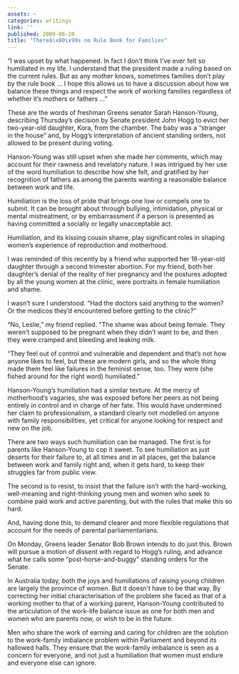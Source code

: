 ```yaml
---
assets: ~
categories: writings
link: ''
published: 2009-06-20
title: "Thereâ\x80\x99s no Rule Book for Families"
---
```

“I was upset by what happened. In fact I don’t think I’ve ever felt so
humiliated in my life. I understand that the president made a ruling
based on the current rules. But as any mother knows, sometimes families
don’t play by the rule book … I hope this allows us to have a discussion
about how we balance these things and respect the work of working
families regardless of whether it’s mothers or fathers …”

These are the words of freshman Greens senator Sarah Hanson-Young,
describing Thursday’s decision by Senate president John Hogg to evict
her two-year-old daughter, Kora, from the chamber. The baby was a
“stranger in the house” and, by Hogg’s interpretation of ancient
standing orders, not allowed to be present during voting.

Hanson-Young was still upset when she made her comments, which may
account for their rawness and revelatory nature. I was intrigued by her
use of the word humiliation to describe how she felt, and gratified by
her recognition of fathers as among the parents wanting a reasonable
balance between work and life.

Humiliation is the loss of pride that brings one low or compels one to
submit. It can be brought about through bullying, intimidation, physical
or mental mistreatment, or by embarrassment if a person is presented as
having committed a socially or legally unacceptable act.

Humiliation, and its kissing cousin shame, play significant roles in
shaping women’s experience of reproduction and motherhood.

I was reminded of this recently by a friend who supported her
18-year-old daughter through a second trimester abortion. For my friend,
both her daughter’s denial of the reality of her pregnancy and the
postures adopted by all the young women at the clinic, were portraits in
female humiliation and shame.

I wasn’t sure I understood. “Had the doctors said anything to the women?
Or the medicos they’d encountered before getting to the clinic?”

“No, Leslie,” my friend replied. "The shame was about being female. They
weren’t supposed to be pregnant when they didn’t want to be, and then
they were cramped and bleeding and leaking milk.

“They feel out of control and vulnerable and dependent and that’s not
how anyone likes to feel, but these are modern girls, and so the whole
thing made them feel like failures in the feminist sense, too. They were
(she fished around for the right word) humiliated.”

Hanson-Young’s humiliation had a similar texture. At the mercy of
motherhood’s vagaries, she was exposed before her peers as not being
entirely in control and in charge of her fate. This would have
undermined her claim to professionalism, a standard clearly not modelled
on anyone with family responsibilities, yet critical for anyone looking
for respect and new on the job.

There are two ways such humiliation can be managed. The first is for
parents like Hanson-Young to cop it sweet. To see humiliation as just
deserts for their failure to, at all times and in all places, get the
balance between work and family right and, when it gets hard, to keep
their struggles far from public view.

The second is to resist, to insist that the failure isn’t with the
hard-working, well-meaning and right-thinking young men and women who
seek to combine paid work and active parenting, but with the rules that
make this so hard.

And, having done this, to demand clearer and more flexible regulations
that account for the needs of parental parliamentarians.

On Monday, Greens leader Senator Bob Brown intends to do just this.
Brown will pursue a motion of dissent with regard to Hogg’s ruling, and
advance what he calls some “post-horse-and-buggy” standing orders for
the Senate.

In Australia today, both the joys and humiliations of raising young
children are largely the province of women. But it doesn’t have to be
that way. By correcting her initial characterisation of the problem she
faced as that of a working mother to that of a working parent,
Hanson-Young contributed to the articulation of the work-life balance
issue as one for both men and women who are parents now, or wish to be
in the future.

Men who share the work of earning and caring for children are the
solution to the work-family imbalance problem within Parliament and
beyond its hallowed halls. They ensure that the work-family imbalance is
seen as a concern for everyone, and not just a humiliation that women
must endure and everyone else can ignore.